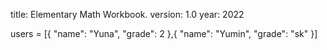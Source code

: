 title: Elementary Math Workbook.
version: 1.0
year: 2022

users = [{
"name": "Yuna",
"grade": 2
},{
"name": "Yumin",
"grade": "sk"
}]
